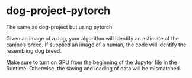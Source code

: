 # dog-project-pytorch
The same as dog-project but using pytorch.

Given an image of a dog, your algorithm will identify an estimate of the canine’s breed. If supplied an image of a human, the code will identify the resembling dog breed.

Make sure to turn on GPU from the beginning of the Jupyter file in the Runtime. Otherwise, the saving and loading of data will be mismatched.
